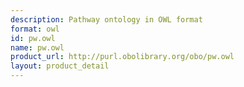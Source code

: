 ```yaml
---
description: Pathway ontology in OWL format
format: owl
id: pw.owl
name: pw.owl
product_url: http://purl.obolibrary.org/obo/pw.owl
layout: product_detail
---
```

